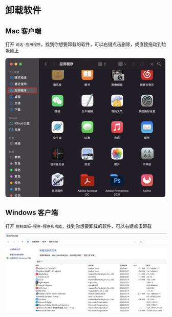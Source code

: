 # 卸载软件

## Mac 客户端

打开 `访达-应用程序`，找到你想要卸载的软件，可以右键点击删除，或直接拖动到垃圾桶上

<img alt="Apifox 微信群" src="../../assets/img/other/unload-1.png" width="500px" />

## Windows 客户端

打开 `控制面板-程序-程序和功能`，找到你想要卸载的软件，可以右键点击卸载

<img alt="Apifox 微信群" src="../../assets/img/other/unload-2.png" width="800px" />

